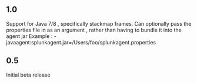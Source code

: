 1.0
---
Support for Java 7/8 , specifically stackmap frames.
Can optionally pass the properties file in as an argument , rather than having to bundle it into the agent jar
Example : -javaagent:splunkagent.jar=/Users/foo/splunkagent.properties

0.5
---
Initial beta release
